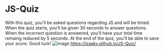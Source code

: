 # JS-Quiz
With this quiz, you'll be asked questions regarding JS and will be timed. When the quiz starts, you'll be given 30 seconds to answer questions. When the incorrect question is answered, you'll have your total time remaing reduced by 5 seconds. At the end of the quiz, you'll be able to save your score. Good luck!
![image](https://user-images.githubusercontent.com/116414886/206099683-3dccf640-8d37-4764-be0a-6f2d2ba4c2b3.png)
https://izaakv.github.io/JS-Quiz/
